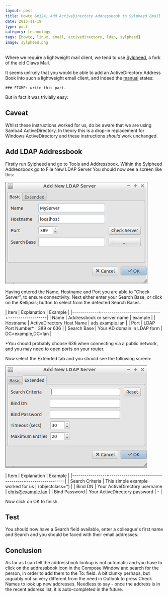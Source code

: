 ```yaml
--- 
layout: post 
title: Howto &#124; Add ActiveDirectory Addressbook to Sylpheed Email
date: 2015-11-19
type: post 
category: technology
tags: [howto, linux, email, activedirectory, ldap, sylpheed]
image: sylpheed.png
---
```


Where we require a lightweight mail client, we tend to use [Sylpheed], a fork of the old Claws Mail.

It seems unlikely that you would be able to add an ActiveDirectory Address Book into such a lightweight email client, and indeed the [manual] states:

    ### FIXME: write this part.
    
But in fact it was trivially easy:

<!--more-->

## Caveat

Whilst these instructions worked for us, do be aware that we are using Samba4 ActiveDirectory. 
In theory this is a drop-in replacement for Windows ActiveDirectory and these instructions *should* work unchanged.

## Add LDAP Addressbook

Firstly run Sylpheed and go to Tools and Addressbook. 
Within the Sylpheed Addressbook go to File New LDAP Server
You should now see a screen like this:

<img src="/assets/sylpheed-ldap-1.png" alt="Sylpheed LDAP Basic Settings">

Having entered the Name, Hostname and Port you are able to "Check Server", to ensure connectivity.
Next either enter your Search Base, or click on the &ellipsis; button to select from the detected Search Bases. 

| Item        | Explanation                 | Example           |
|-------------+-----------------------------+-------------------|
| Name        | Addressbook or server name  | example           |
| Hostname    | ActiveDirectory Host Name   | ads.example.lan   |
| Port        | LDAP Port Number*           | 389 or 636        |
| Search Base | Your AD domain in LDAP form | DC=example,DC=lan |

*You should probably choose 636 when connecting via a public network, and you may need to open ports on your router.

Now select the Extended tab and you should see the following screen:

<img src="/assets/sylpheed-ldap-2.png" alt="Sylpheed LDAP Extended Settings">

| Item            | Explanation                       | Example           |
|-----------------+-----------------------------------+-------------------|
| Search Criteria | This simple example worked for us | (objectclass=*)   |
| Bind DN         | Your ActiveDirectory username     | chris@example.lan |
| Bind Password   | Your ActiveDirectory password     | - |

Now click on OK to finish.

## Test

You should now have a Search field available, enter a colleague's first name and Search and you should be faced with their email addresses.

## Conclusion

As far as I can tell the addressbook lookup is not automatic and you have to click on the addressbook icon in the Compose Window and search for the person, in order to add them to the To: field. A bit clunky perhaps, but arguably not so very different from the need in Outlook to press Check Names to look up new addresses. 
Needless to say - once the address is in the recent address list, it is auto-completed in the future.

[sylpheed]: http://sylpheed.sraoss.jp/en/
[manual]: http://sylpheed.sraoss.jp/doc/manual/en/sylpheed-12.html
